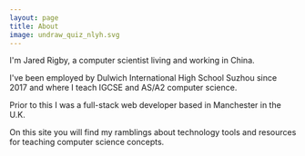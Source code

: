 ```yaml
---
layout: page
title: About
image: undraw_quiz_nlyh.svg
---
```


I'm Jared Rigby, a computer scientist living and working in China. 

I've been employed by Dulwich International High School Suzhou since 2017 and where I teach IGCSE and AS/A2 computer science.

Prior to this I was a full-stack web developer based in Manchester in the U.K.

On this site you will find my ramblings about technology tools and resources for teaching computer science concepts.
